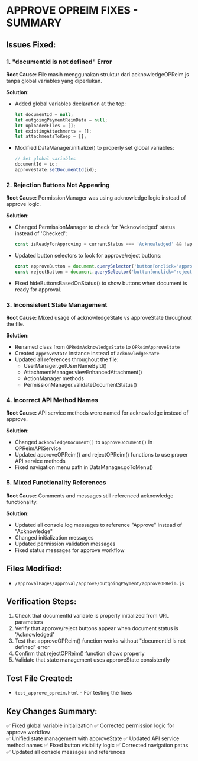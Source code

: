 # APPROVE OPREIM FIXES - SUMMARY

## Issues Fixed:

### 1. **"documentId is not defined" Error**
**Root Cause:** File masih menggunakan struktur dari acknowledgeOPReim.js tanpa global variables yang diperlukan.

**Solution:**
- Added global variables declaration at the top:
  ```javascript
  let documentId = null;
  let outgoingPaymentReimData = null;
  let uploadedFiles = [];
  let existingAttachments = [];
  let attachmentsToKeep = [];
  ```

- Modified DataManager.initialize() to properly set global variables:
  ```javascript
  // Set global variables
  documentId = id;
  approveState.setDocumentId(id);
  ```

### 2. **Rejection Buttons Not Appearing**
**Root Cause:** PermissionManager was using acknowledge logic instead of approve logic.

**Solution:**
- Changed PermissionManager to check for 'Acknowledged' status instead of 'Checked':
  ```javascript
  const isReadyForApproving = currentStatus === 'Acknowledged' && !approval.approvedDate;
  ```

- Updated button selectors to look for approve/reject buttons:
  ```javascript
  const approveButton = document.querySelector('button[onclick="approveOPReim()"]');
  const rejectButton = document.querySelector('button[onclick="rejectOPReim()"]');
  ```

- Fixed hideButtonsBasedOnStatus() to show buttons when document is ready for approval.

### 3. **Inconsistent State Management**
**Root Cause:** Mixed usage of acknowledgeState vs approveState throughout the file.

**Solution:**
- Renamed class from `OPReimAcknowledgeState` to `OPReimApproveState`
- Created `approveState` instance instead of `acknowledgeState`
- Updated all references throughout the file:
  - UserManager.getUserNameById()
  - AttachmentManager.viewEnhancedAttachment()
  - ActionManager methods
  - PermissionManager.validateDocumentStatus()

### 4. **Incorrect API Method Names**
**Root Cause:** API service methods were named for acknowledge instead of approve.

**Solution:**
- Changed `acknowledgeDocument()` to `approveDocument()` in OPReimAPIService
- Updated approveOPReim() and rejectOPReim() functions to use proper API service methods
- Fixed navigation menu path in DataManager.goToMenu()

### 5. **Mixed Functionality References**
**Root Cause:** Comments and messages still referenced acknowledge functionality.

**Solution:**
- Updated all console.log messages to reference "Approve" instead of "Acknowledge"
- Changed initialization messages
- Updated permission validation messages
- Fixed status messages for approve workflow

## Files Modified:
- `/approvalPages/approval/approve/outgoingPayment/approveOPReim.js`

## Verification Steps:
1. Check that documentId variable is properly initialized from URL parameters
2. Verify that approve/reject buttons appear when document status is 'Acknowledged'
3. Test that approveOPReim() function works without "documentId is not defined" error
4. Confirm that rejectOPReim() function shows properly
5. Validate that state management uses approveState consistently

## Test File Created:
- `test_approve_opreim.html` - For testing the fixes

## Key Changes Summary:
✅ Fixed global variable initialization
✅ Corrected permission logic for approve workflow  
✅ Unified state management with approveState
✅ Updated API service method names
✅ Fixed button visibility logic
✅ Corrected navigation paths
✅ Updated all console messages and references
